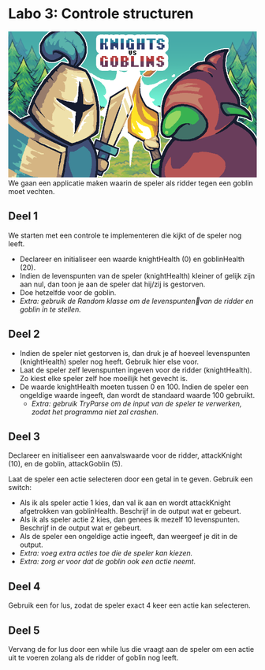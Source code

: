 # Labo 3: Controle structuren

![afbeelding](media/knightsvsgoblins.png)
We gaan een applicatie maken waarin de speler als ridder tegen een goblin moet vechten. 


## Deel 1
We starten met een controle te implementeren die kijkt of de speler nog leeft.
 - Declareer en initialiseer een waarde knightHealth (0) en goblinHealth (20).
 - Indien de levenspunten van de speler (knightHealth) kleiner of gelijk zijn aan nul, dan toon je aan de speler dat hij/zij is gestorven. 
 - Doe hetzelfde voor de goblin.
 - *Extra: gebruik de Random klasse om de levenspuntenvan de ridder en goblin in te stellen.*

## Deel 2
 - Indien de speler niet gestorven is, dan druk je af hoeveel levenspunten (knightHealth) speler nog heeft. Gebruik hier else voor.
 - Laat de speler zelf levenspunten ingeven voor de ridder (knightHealth). Zo kiest elke speler zelf hoe moeilijk het gevecht is. 
 - De waarde knightHealth moeten tussen 0 en 100. Indien de speler een ongeldige waarde ingeeft, dan wordt de standaard waarde 100 gebruikt.
	- *Extra: gebruik TryParse om de input van de speler te verwerken, zodat het programma niet zal crashen.*
	

## Deel 3
Declareer en initialiseer een aanvalswaarde voor de ridder, attackKnight (10), en de goblin, attackGoblin (5).

Laat de speler een actie selecteren door een getal in te geven. Gebruik een switch:
 - Als ik als speler actie 1 kies, dan val ik aan en wordt attackKnight afgetrokken van goblinHealth. Beschrijf in de output wat er gebeurt.
 - Als ik als speler actie 2 kies, dan genees ik mezelf 10 levenspunten. Beschrijf in de output wat er gebeurt.
 - Als de speler een ongeldige actie ingeeft, dan weergeef je dit in de output.
 - *Extra: voeg extra acties toe die de speler kan kiezen.*
 - *Extra: zorg er voor dat de goblin ook een actie neemt.*

## Deel 4
Gebruik een for lus, zodat de speler exact 4 keer een actie kan selecteren.

## Deel 5
Vervang de for lus door een while lus die vraagt aan de speler om een actie uit te voeren zolang als de ridder of goblin nog leeft.
